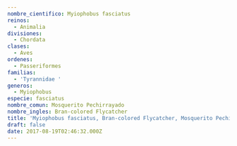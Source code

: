 ```yaml
---
nombre_cientifico: Myiophobus fasciatus
reinos:
  - Animalia
divisiones:
  - Chordata
clases:
  - Aves
ordenes:
  - Passeriformes
familias:
  - 'Tyrannidae '
generos:
  - Myiophobus
especie: fasciatus
nombre_comun: Mosquerito Pechirrayado
nombre_ingles: Bran-colored Flycatcher
title: 'Myiophobus fasciatus, Bran-colored Flycatcher, Mosquerito Pechirrayado'
draft: false
date: 2017-08-19T02:46:32.000Z
---
```


